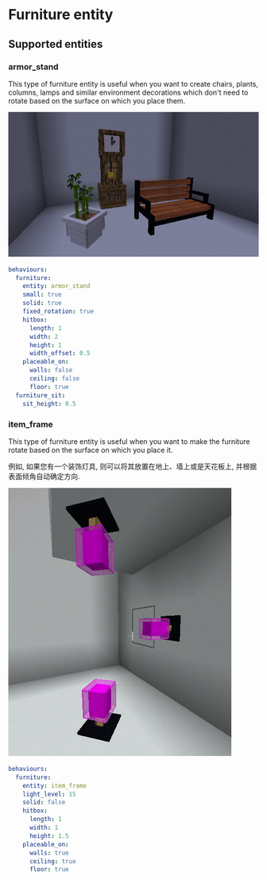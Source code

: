 # Furniture entity

## Supported entities

### armor\_stand

This type of furniture entity is useful when you want to create chairs, plants, columns, lamps and similar environment decorations which don't need to rotate based on the surface on which you place them.

![](<../../../.gitbook/assets/image (47) (1) (1) (1) (2).png>)

```yaml
behaviours:
  furniture:
    entity: armor_stand
    small: true
    solid: true
    fixed_rotation: true
    hitbox:
      length: 1
      width: 2
      height: 1
      width_offset: 0.5
    placeable_on:
      walls: false
      ceiling: false
      floor: true
  furniture_sit:
    sit_height: 0.5
```

### item\_frame

This type of furniture entity is useful when you want to make the furniture rotate based on the surface on which you place it.

例如, 如果您有一个装饰灯具, 则可以将其放置在地上、墙上或是天花板上, 并根据表面倾角自动确定方向.&#x20;

![](<../../../.gitbook/assets/image (41) (1) (1) (1) (1).png>)



```yaml
behaviours:
  furniture:
    entity: item_frame
    light_level: 15
    solid: false
    hitbox:
      length: 1
      width: 1
      height: 1.5
    placeable_on:
      walls: true
      ceiling: true
      floor: true
```
